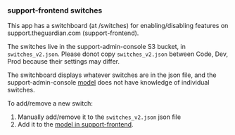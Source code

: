 ### support-frontend switches

This app has a switchboard (at /switches) for enabling/disabling features on support.theguardian.com (support-frontend).

The switches live in the support-admin-console S3 bucket, in `switches_v2.json`. Please donot copy `switches_v2.json` between Code, Dev, Prod because their settings may differ.

The switchboard displays whatever switches are in the json file, and the support-admin-console [model](app/models/SupportFrontendSwitches.scala) does not have knowledge of individual switches.

To add/remove a new switch:

1. Manually add/remove it to the `switches_v2.json` json file
2. Add it to the [model in support-frontend](https://github.com/guardian/support-frontend/blob/main/support-frontend/app/admin/settings/Switches.scala).
